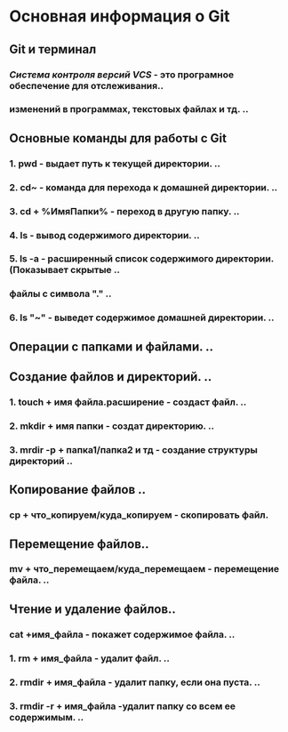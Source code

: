 # Основная информация о Git

## Git и терминал

### *Система контроля версий VCS* - это програмное обеспечение для отслеживания..
### изменений в программах, текстовых файлах и тд. ..

## Основные команды для работы с Git

### 1. __pwd__ - выдает путь к текущей директории. ..
### 2. __cd~__ - команда для перехода к домашней директории. ..
### 3. __cd + %ИмяПапки%__ - переход в другую папку. ..
### 4. __ls__ - вывод содержимого директории. ..
### 5. __ls -a__ - расширенный список содержимого директории. (Показывает скрытые ..
### файлы с символа "." ..
### 6. __ls "~"__ - выведет содержимое домашней директории. ..

## Операции с папками и файлами. ..

## Создание файлов и директорий. ..

### 1. __touch + имя файла.расширение__ - создаст файл. ..
### 2. __mkdir + имя папки__ - создат директорию. ..
### 3. __mrdir -p + папка1/папка2 и тд__ - cоздание структуры директорий ..

## Копирование файлов ..

###  __cp + что_копируем/куда_копируем__ - скопировать файл.

## Перемещение файлов..

###  __mv + что_перемещаем/куда_перемещаем__ - перемещение файла. ..

## Чтение и удаление файлов..

###  __cat +имя_файла__ - покажет содержимое файла. ..

### 1. __rm + имя_файла__ - удалит файл. ..
### 2. __rmdir + имя_файла__ - удалит папку, если она пуста. ..
### 3. __rmdir -r + имя_файла__  -удалит папку со всем ее содержимым. ..
